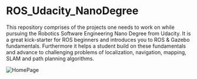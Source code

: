 # ROS_Udacity_NanoDegree
This repository comprises of the projects one needs to work on while pursuing the Robotics Software Engineering Nano Degree from Udacity. It is a great kick-starter for ROS beginners and introduces you to ROS &amp; Gazebo fundamentals. Furthermore it helps a student build on these fundamentals and advance to challenging problems of localization, navigation, mapping, SLAM and path planning algorithms.

![HomePage](/ROS_Udacity_NanoDegree/Robotics_Udacity_ND.jpgraw=true "Welcome Aboard !!!")
